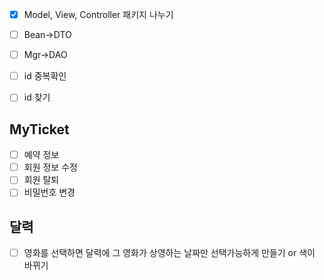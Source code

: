 - [x] Model, View, Controller 패키지 나누기
- [ ] Bean->DTO
- [ ] Mgr->DAO

- [ ] id 중복확인
- [ ] id 찾기

## MyTicket
- [ ] 예약 정보
- [ ] 회원 정보 수정
- [ ] 회원 탈퇴
- [ ] 비밀번호 변경

## 달력
- [ ] 영화를 선택하면 달력에 그 영화가 상영하는 날짜만 선택가능하게 만들기 or 색이 바뀌기
